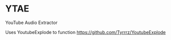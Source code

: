 # YTAE
YouTube Audio Extractor


Uses YoutubeExplode to function
https://github.com/Tyrrrz/YoutubeExplode

